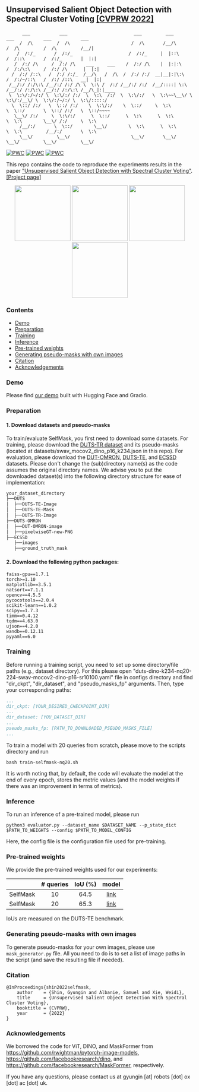 ## Unsupervised Salient Object Detection with Spectral Cluster Voting [[CVPRW 2022]](https://sites.google.com/view/l3d-ivu/)

```
      ___           ___                         ___         ___           ___           ___           ___     
     /  /\         /  /\                       /  /\       /__/\         /  /\         /  /\         /__/|    
    /  /:/_       /  /:/_                     /  /:/_     |  |::\       /  /::\       /  /:/_       |  |:|    
   /  /:/ /\     /  /:/ /\    ___     ___    /  /:/ /\    |  |:|:\     /  /:/\:\     /  /:/ /\      |  |:|    
  /  /:/ /::\   /  /:/ /:/_  /__/\   /  /\  /  /:/ /:/  __|__|:|\:\   /  /:/~/::\   /  /:/ /::\   __|  |:|    
 /__/:/ /:/\:\ /__/:/ /:/ /\ \  \:\ /  /:/ /__/:/ /:/  /__/::::| \:\ /__/:/ /:/\:\ /__/:/ /:/\:\ /__/\_|:|____
 \  \:\/:/~/:/ \  \:\/:/ /:/  \  \:\  /:/  \  \:\/:/   \  \:\~~\__\/ \  \:\/:/__\/ \  \:\/:/~/:/ \  \:\/:::::/
  \  \::/ /:/   \  \::/ /:/    \  \:\/:/    \  \::/     \  \:\        \  \::/       \  \::/ /:/   \  \::/~~~~ 
   \__\/ /:/     \  \:\/:/      \  \::/      \  \:\      \  \:\        \  \:\        \__\/ /:/     \  \:\     
     /__/:/       \  \::/        \__\/        \  \:\      \  \:\        \  \:\         /__/:/       \  \:\    
     \__\/         \__\/                       \__\/       \__\/         \__\/         \__\/         \__\/    

```
[![PWC](https://img.shields.io/endpoint.svg?url=https://paperswithcode.com/badge/unsupervised-salient-object-detection-with/unsupervised-saliency-detection-on-dut-omron)](https://paperswithcode.com/sota/unsupervised-saliency-detection-on-dut-omron?p=unsupervised-salient-object-detection-with)
[![PWC](https://img.shields.io/endpoint.svg?url=https://paperswithcode.com/badge/unsupervised-salient-object-detection-with/unsupervised-saliency-detection-on-duts)](https://paperswithcode.com/sota/unsupervised-saliency-detection-on-duts?p=unsupervised-salient-object-detection-with)
[![PWC](https://img.shields.io/endpoint.svg?url=https://paperswithcode.com/badge/unsupervised-salient-object-detection-with/unsupervised-saliency-detection-on-ecssd)](https://paperswithcode.com/sota/unsupervised-saliency-detection-on-ecssd?p=unsupervised-salient-object-detection-with)

This repo contains the code to reproduce the experiments results in the paper ["Unsupervised Salient Object Detection with Spectral Cluster Voting"](https://arxiv.org/pdf/2203.12614.pdf).
[[Project page]](https://www.robots.ox.ac.uk/~vgg/research/selfmask/)

<p align="middle">
  <img src="src/0053_selfmask.jpg" height="150">
  <img src="src/ILSVRC2012_test_00005309_selfmask.jpg" height="150">
  <img src="src/ILSVRC2012_test_00040725_selfmask.jpg" height="150">
  <img src="src/ILSVRC2012_test_00085874_selfmask.jpg" height="150">
</p>

### Contents
* [Demo](https://huggingface.co/spaces/noelshin/selfmask)
* [Preparation](#preparation)
* [Training](#training)
* [Inference](#inference)
* [Pre-trained weights](#pre-trained-weights)
* [Generating pseudo-masks with own images](#generating-pseudo-masks-with-own-images)
* [Citation](#citation)
* [Acknowledgements](#acknowledgements)

### Demo
Please find [our demo](https://huggingface.co/spaces/noelshin/selfmask) built with Hugging Face and Gradio.

### Preparation
#### 1. Download datasets and pseudo-masks
To train/evaluate SelfMask, you first need to download some datasets.
For training, please download the [DUTS-TR dataset](http://saliencydetection.net/duts/download/DUTS-TR.zip) and its pseudo-masks (located at datasets/swav_mocov2_dino_p16_k234.json in this repo).
For evaluation, please download the [DUT-OMRON](http://saliencydetection.net/dut-omron/#org96c3bab), [DUTS-TE](http://saliencydetection.net/duts/download/DUTS-TE.zip), and [ECSSD](https://www.cse.cuhk.edu.hk/leojia/projects/hsaliency/dataset.html) datasets.
Please don't change the (sub)directory name(s) as the code assumes the original directory names.
We advise you to put the downloaded dataset(s) into the following directory structure for ease of implementation:
```bash
your_dataset_directory
├──DUTS
│  ├──DUTS-TE-Image
│  ├──DUTS-TE-Mask
│  ├──DUTS-TR-Image
├──DUTS-OMRON
│  ├──DUT-OMRON-image
│  ├──pixelwiseGT-new-PNG
├──ECSSD
   ├──images
   ├──ground_truth_mask

```

#### 2. Download the following python packages:
```
faiss-gpu==1.7.1
torch>=1.10
matplotlib==3.5.1
natsort==7.1.1
opencv==4.5.5
pycocotools==2.0.4
scikit-learn==1.0.2
scipy==1.7.3
timm==0.4.12
tqdm==4.63.0
ujson==4.2.0
wandb==0.12.11
pyyaml==6.0
```

### Training
Before running a training script, you need to set up some directory/file paths (e.g., dataset directory). For this please
open "duts-dino-k234-nq20-224-swav-mocov2-dino-p16-sr10100.yaml" file in configs directory and find "dir_ckpt", "dir_dataset", and "pseudo_masks_fp" arguments.
Then, type your corresponding paths:

```yaml
...
dir_ckpt: [YOUR_DESIRED_CHECKPOINT_DIR]
...
dir_dataset: [YOU_DATASET_DIR]
...
pseudo_masks_fp: [PATH_TO_DOWNLOADED_PSEUDO_MASKS_FILE]
...
```

To train a model with 20 queries from scratch, please move to the scripts directory and run
```shell
bash train-selfmask-nq20.sh
```
It is worth noting that, by default, the code will evaluate the model at the end of every epoch, stores the metric values (and the model weights if there was an improvement in terms of metrics).

### Inference
To run an inference of a pre-trained model, please run
```shell
python3 evaluator.py --dataset_name $DATASET_NAME --p_state_dict $PATH_TO_WEIGHTS --config $PATH_TO_MODEL_CONFIG
```
Here, the config file is the configuration file used for pre-training.

### Pre-trained weights
We provide the pre-trained weights used for our experiments:

&nbsp;|# queries|IoU (%)|model|
:---:|:---:|:---:|:---:
SelfMask|10|64.5|[link](https://www.robots.ox.ac.uk/~vgg/research/selfmask/shared_files/selfmask_nq10.pt)
SelfMask|20|65.3|[link](https://www.robots.ox.ac.uk/~vgg/research/selfmask/shared_files/selfmask_nq20.pt)

IoUs are measured on the DUTS-TE benchmark.

### Generating pseudo-masks with own images
To generate pseudo-masks for your own images, please use `mask_generator.py` file.
All you need to do is to set a list of image paths in the script (and save the resulting file if needed).

### Citation
```
@InProceedings{shin2022selfmask,
    author    = {Shin, Gyungin and Albanie, Samuel and Xie, Weidi},
    title     = {Unsupervised Salient Object Detection With Spectral Cluster Voting},
    booktitle = {CVPRW},
    year      = {2022}
}
```

### Acknowledgements
We borrowed the code for ViT, DINO, and MaskFormer from https://github.com/rwightman/pytorch-image-models, https://github.com/facebookresearch/dino, and https://github.com/facebookresearch/MaskFormer, respectively.

If you have any questions, please contact us at gyungin [at] robots [dot] ox [dot] ac [dot] uk.
